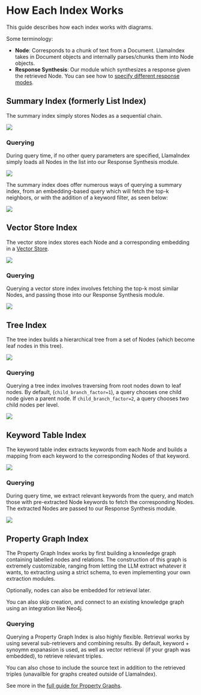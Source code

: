 # How Each Index Works

This guide describes how each index works with diagrams.

Some terminology:

- **Node**: Corresponds to a chunk of text from a Document. LlamaIndex takes in Document objects and internally parses/chunks them into Node objects.
- **Response Synthesis**: Our module which synthesizes a response given the retrieved Node. You can see how to
  [specify different response modes](/python/framework/module_guides/deploying/query_engine/response_modes).

## Summary Index (formerly List Index)

The summary index simply stores Nodes as a sequential chain.

![](/python/framework/_static/indices/list.png)

### Querying

During query time, if no other query parameters are specified, LlamaIndex simply loads all Nodes in the list into
our Response Synthesis module.

![](/python/framework/_static/indices/list_query.png)

The summary index does offer numerous ways of querying a summary index, from an embedding-based query which
will fetch the top-k neighbors, or with the addition of a keyword filter, as seen below:

![](/python/framework/_static/indices/list_filter_query.png)

## Vector Store Index

The vector store index stores each Node and a corresponding embedding in a [Vector Store](/python/framework/community/integrations/vector_stores#using-a-vector-store-as-an-index).

![](/python/framework/_static/indices/vector_store.png)

### Querying

Querying a vector store index involves fetching the top-k most similar Nodes, and passing
those into our Response Synthesis module.

![](/python/framework/_static/indices/vector_store_query.png)

## Tree Index

The tree index builds a hierarchical tree from a set of Nodes (which become leaf nodes in this tree).

![](/python/framework/_static/indices/tree.png)

### Querying

Querying a tree index involves traversing from root nodes down
to leaf nodes. By default, (`child_branch_factor=1`), a query
chooses one child node given a parent node. If `child_branch_factor=2`, a query
chooses two child nodes per level.

![](/python/framework/_static/indices/tree_query.png)

## Keyword Table Index

The keyword table index extracts keywords from each Node and builds a mapping from
each keyword to the corresponding Nodes of that keyword.

![](/python/framework/_static/indices/keyword.png)

### Querying

During query time, we extract relevant keywords from the query, and match those with pre-extracted
Node keywords to fetch the corresponding Nodes. The extracted Nodes are passed to our
Response Synthesis module.

![](/python/framework/_static/indices/keyword_query.png)

## Property Graph Index

The Property Graph Index works by first building a knowledge graph containing labelled nodes and relations. The construction of this graph is extremely customizable, ranging from letting the LLM extract whatever it wants, to extracting using a strict schema, to even implementing your own extraction modules.

Optionally, nodes can also be embedded for retrieval later.

You can also skip creation, and connect to an existing knowledge graph using an integration like Neo4j.

### Querying

Querying a Property Graph Index is also highly flexible. Retrieval works by using several sub-retrievers and combining results. By default, keyword + synoymn expanasion is used, as well as vector retrieval (if your graph was embedded), to retrieve relevant triples.

You can also chose to include the source text in addition to the retrieved triples (unavailble for graphs created outside of LlamaIndex).

See more in the [full guide for Property Graphs](/python/framework/module_guides/indexing/lpg_index_guide).
